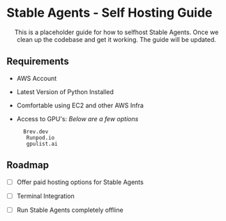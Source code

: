 # Stable Agents - Self Hosting Guide

<p style="text-align:center"> This is a placeholder guide for how to selfhost Stable Agents. Once we clean up the codebase and get it working. The guide will be updated. </p>



## Requirements 

- AWS Account 

- Latest Version of Python Installed

- Comfortable using EC2 and other AWS Infra

- Access to GPU's: <i> Below are a few options </i>
        
        Brev.dev 
         Runpod.io 
         gpulist.ai 
    
## Roadmap

- [ ] Offer paid hosting options for Stable Agents 

- [ ] Terminal Integration 

- [ ] Run Stable Agents completely offline



